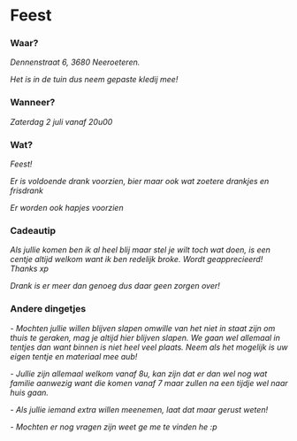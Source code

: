 # Feest

### Waar?
_Dennenstraat 6, 3680 Neeroeteren._

_Het is in de tuin dus neem gepaste kledij mee!_



### Wanneer?
_Zaterdag 2 juli vanaf 20u00_



### Wat?
_Feest!_

_Er is voldoende drank voorzien, bier maar ook wat zoetere drankjes en frisdrank_

_Er worden ook hapjes voorzien_



### Cadeautip
_Als jullie komen ben ik al heel blij maar stel je wilt toch wat doen, is een centje altijd welkom want ik ben redelijk broke. Wordt geapprecieerd! Thanks xp_

_Drank is er meer dan genoeg dus daar geen zorgen over!_



### Andere dingetjes
_- Mochten jullie willen blijven slapen omwille van het niet in staat zijn om thuis te geraken, mag je altijd hier blijven slapen. We gaan wel allemaal in tentjes dan want binnen is niet heel veel plaats. Neem als het mogelijk is uw eigen tentje en materiaal mee aub!_

_- Jullie zijn allemaal welkom vanaf 8u, kan zijn dat er dan wel nog wat familie aanwezig want die komen vanaf 7 maar zullen na een tijdje wel naar huis gaan._

_- Als jullie iemand extra willen meenemen, laat dat maar gerust weten!_

_- Mochten er nog vragen zijn weet ge me te vinden he :p_ 
